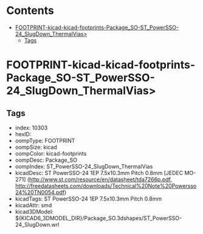 



Contents
========

* [FOOTPRINT-kicad-kicad-footprints-Package_SO-ST_PowerSSO-24_SlugDown_ThermalVias>](#footprint-kicad-kicad-footprints-package_so-st_powersso-24_slugdown_thermalvias)
	* [Tags](#tags)

# FOOTPRINT-kicad-kicad-footprints-Package_SO-ST_PowerSSO-24_SlugDown_ThermalVias>

## Tags

- index: 10303
- hexID: 
- oompType: FOOTPRINT
- oompSize: kicad
- oompColor: kicad-footprints
- oompDesc: Package_SO
- oompIndex: ST_PowerSSO-24_SlugDown_ThermalVias
- kicadDesc: ST PowerSSO-24 1EP 7.5x10.3mm Pitch 0.8mm [JEDEC MO-271] (http://www.st.com/resource/en/datasheet/tda7266p.pdf, http://freedatasheets.com/downloads/Technical%20Note%20Powersso24%20TN0054.pdf)
- kicadTags: ST PowerSSO-24 1EP 7.5x10.3mm Pitch 0.8mm
- kicadAttr: smd
- kicad3DModel: ${KICAD6_3DMODEL_DIR}/Package_SO.3dshapes/ST_PowerSSO-24_SlugDown.wrl
